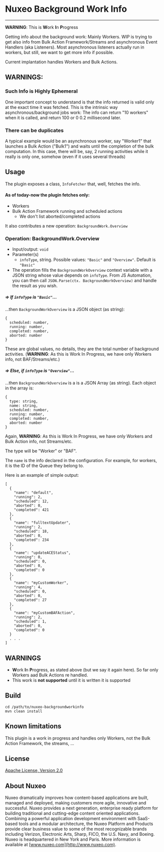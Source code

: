 # Nuxeo Background Work Info
<hr>

**WARNING**: This is **W**ork **I**n **P**rogress

Getting info about the background work: Mainly Workers. WIP is trying to get also info from Bulk Action Framework/Streams and asynchronous Event Handlers (aka Listeners). Most asynchronous listeners actually run in workers, but still, we want to get more info if possible.

Current implantation handles Workers and Bulk Actions.

## WARNINGS:
### Such Info is Highly Ephemeral
One important concept to understand is that the info returned is valid only at the exact time it was fetched. This is the intrinsic way asynchronous/background jobs work: The info can return "10 workers" when it is called, and return 100 or 0 0.2 millisecond later.

### There can be duplicates
A typical example would be an asynchronous worker, say "Worker1" that launches a Bulk Action ("Bulk1") and waits until the completion of the bulk computation. In this case, there will be, say, 2 running activities while it really is only one, somehow (even if it uses several threads)

## Usage
The plugin exposes a class, `InfoFetcher` that, well, fetches the info.

#### As of today-now the plugin fetches only:
* Workers
* Bulk Action Framework running and scheduled actions
  * We don't list aborted/completed actions

It also contributes a new operation: `BackgroundWork.Overview`

### Operation: BackgroundWork.Overview

* Input/output: `void`
* Parameter(s)
  * `infoType`, string. Possible values: `"Basic"` and `"Overview"`. Default is `"Basic"`
* The operation fills the `BackgroundWorkOverview` context variable with a JSON string whose value depends on `infoType`. From JS Automation, you can then call `JSON.Parse(ctx. BackgroundWorkOverview)` and handle the result as you wish.

##### => If `infoType` is `"Basic"`...
...then `BackgroundWorkOverview` is a JSON object (as string):

```
{
  scheduled: number,
  running: number,
  completed: number,
  aborted: number
}
```
These are global values, no details, they are the total number of background activities. (**WARNING**: As this is Work In Progress, we have only Workers info, not BAF/Streams/etc.)

##### => Else, if `infoType` is `"Overview"`...
...then `BackgroundWorkOverview` is a is a JSON Array (as string). Each object in the array is:

```
{
  type: string,
  name: string,
  scheduled: number,
  running: number,
  completed: number,
  aborted: number
}
```

Again, **WARNING**: As this is Work In Progress, we have only Workers and Bulk Action info, not Streams/etc.

The type will be "Worker" or "BAF".

The `name` is the info declared in the configuration. For example, for workers, it is the ID of the Queue they belong to.

Here is an example of simple output:

```
[
  {
    "name": "default",
    "running": 2,
    "scheduled": 12,
    "aborted": 0,
    "completed": 421
  },
  {
    "name": "fulltextUpdater",
    "running": 2,
    "scheduled": 18,
    "aborted": 0,
    "completed": 234
  },
  {
    "name": "updateACEStatus",
    "running": 0,
    "scheduled": 0,
    "aborted": 0,
    "completed": 0
  },
  {
    "name": "myCustomWorker",
    "running": 4,
    "scheduled": 0,
    "aborted": 0,
    "completed": 27
  },
  {
    "name": "myCustomBAFAction",
    "running": 2,
    "scheduled": 1,
    "aborted": 0,
    "completed": 0
  }
  . . .
]
```




## WARNINGS
* **W**ork **I**n **P**rogress, as stated above (but we say it again here). So far only Workers aad Bulk Actions re handled.
* This work is **not supported** until it is written it is supported


## Build

    cd /path/to/nuxeo-backgroundworkinfo
    mvn clean install



## Known limitations
This plugin is a work in progress and handles only Workers, not the Bulk Action Framework, the streams, ...



## License

[Apache License, Version 2.0](http://www.apache.org/licenses/LICENSE-2.0)



## About Nuxeo
Nuxeo dramatically improves how content-based applications are built, managed and deployed, making customers more agile, innovative and successful. Nuxeo provides a next generation, enterprise ready platform for building traditional and cutting-edge content oriented applications. Combining a powerful application development environment with SaaS-based tools and a modular architecture, the Nuxeo Platform and Products provide clear business value to some of the most recognizable brands including Verizon, Electronic Arts, Sharp, FICO, the U.S. Navy, and Boeing. Nuxeo is headquartered in New York and Paris. More information is available at [www.nuxeo.com](http://www.nuxeo.com).
